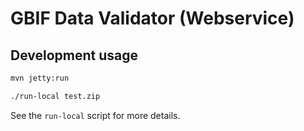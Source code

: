 # GBIF Data Validator (Webservice)

## Development usage

```bash
mvn jetty:run

./run-local test.zip
```

See the `run-local` script for more details.
